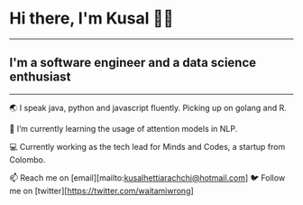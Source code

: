 # Hi there, I'm Kusal 🤘🏽
---
## I'm a software engineer and a data science enthusiast
---
🌏 I speak java, python and javascript fluently. Picking up on golang and R.  

🌱 I’m currently learning the usage of attention models in NLP. 

💻 Currently working as the tech lead for Minds and Codes, a startup from Colombo. 

📫 Reach me on [email][mailto:kusalhettiarachchi@hotmail.com]
🐦 Follow me on [twitter][https://twitter.com/waitamiwrong]

<!--
**kusalhettiarachchi/kusalhettiarachchi** is a ✨ _special_ ✨ repository because its `README.md` (this file) appears on your GitHub profile.

Here are some ideas to get you started:

- 🔭 I’m currently working on ...
- 🌱 I’m currently learning ...
- 👯 I’m looking to collaborate on ...
- 🤔 I’m looking for help with ...
- 💬 Ask me about ...
- 📫 How to reach me: ...
- 😄 Pronouns: ...
- ⚡ Fun fact: ...
-->
